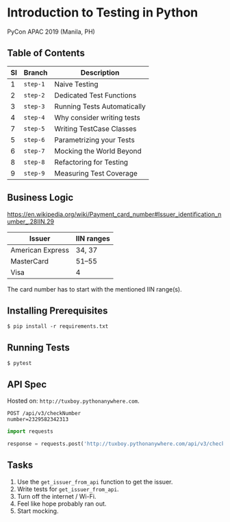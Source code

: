 # Introduction to Testing in Python

PyCon APAC 2019 (Manila, PH)

## Table of Contents


| Sl  | Branch   | Description                        | 
| --- | -------- | ---------------------------------- |
| 1   | `step-1` | Naive Testing                      |
| 2   | `step-2` | Dedicated Test Functions           |
| 3   | `step-3` | Running Tests Automatically        |
| 4   | `step-4` | Why consider writing tests         |
| 7   | `step-5` | Writing TestCase Classes           |
| 5   | `step-6` | Parametrizing your Tests           |
| 6   | `step-7` | Mocking the World Beyond           |
| 8   | `step-8` | Refactoring for Testing            |
| 9   | `step-9` | Measuring Test Coverage            |


## Business Logic

https://en.wikipedia.org/wiki/Payment_card_number#Issuer_identification_number_.28IIN.29

| Issuer           | IIN ranges |
| ---------------- | ---------- |
| American Express | 34, 37     |
| MasterCard       | 51–55      |
| Visa             | 4          |

The card number has to start with the mentioned IIN range(s).

## Installing Prerequisites

```
$ pip install -r requirements.txt
```

## Running Tests

```
$ pytest
```

## API Spec

Hosted on: `http://tuxboy.pythonanywhere.com`.

```
POST /api/v3/checkNumber
number=2329582342313
```

```python
import requests

response = requests.post('http://tuxboy.pythonanywhere.com/api/v3/checkNumber', data={'number': '123'})
```

## Tasks

1. Use the `get_issuer_from_api` function to get the issuer.
2. Write tests for `get_issuer_from_api`.
3. Turn off the internet / Wi-Fi.
4. Feel like hope probably ran out.
5. Start mocking.